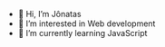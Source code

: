 - 👋 Hi, I’m Jônatas
- 👀 I’m interested in Web development
- 🌱 I’m currently learning JavaScript

<!---
jonatasprocha/jonatasprocha is a ✨ special ✨ repository because its `README.md` (this file) appears on your GitHub profile.
You can click the Preview link to take a look at your changes.
--->
